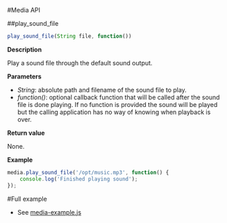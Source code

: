 #Media API

##play_sound_file

```javascript
play_sound_file(String file, function())
```

**Description**

Play a sound file through the default sound output.

**Parameters**

 - *String*: absolute path and filename of the sound file to play.
 - *function()*: optional callback function that will be called after
the sound file is done playing. If no function is provided
the sound will be played but the calling application has no way of
knowing when playback is over.

**Return value**

None.

**Example**

```javascript
media.play_sound_file('/opt/music.mp3', function() {
	console.log('Finished playing sound');
});
```

#Full example

   * See [media-example.js](/examples/media-example.js)
